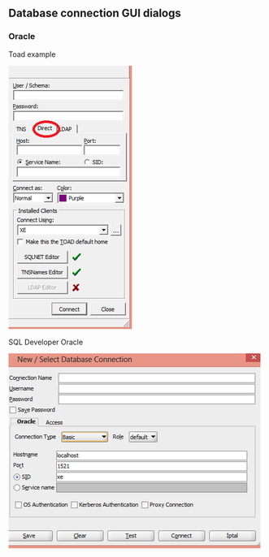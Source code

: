 ## Database connection GUI dialogs

### Oracle

Toad example

![ToadEasyConnect](../course-contents/images/ToadEasyConnect.png)


SQL Developer Oracle

![SqlDeveloperEasyConnect](../course-contents/images/SqlDeveloperEasyConnect.png)


